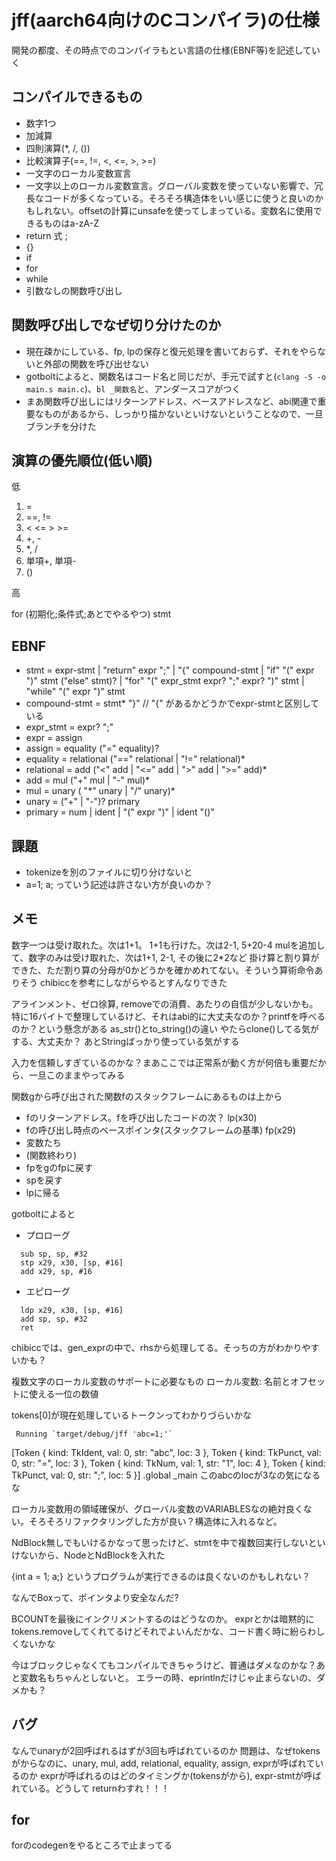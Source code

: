 # jff(aarch64向けのCコンパイラ)の仕様
開発の都度、その時点でのコンパイラもとい言語の仕様(EBNF等)を記述していく

## コンパイルできるもの
- 数字1つ
- 加減算
- 四則演算(*, /, ())
- 比較演算子(==, !=, <, <=, >, >=)
- 一文字のローカル変数宣言
- 一文字以上のローカル変数宣言。グローバル変数を使っていない影響で、冗長なコードが多くなっている。そろそろ構造体をいい感じに使うと良いのかもしれない。offsetの計算にunsafeを使ってしまっている。変数名に使用できるものはa-zA-Z
- return 式 ;
- {}
- if
- for
- while
- 引数なしの関数呼び出し

## 関数呼び出しでなぜ切り分けたのか
- 現在疎かにしている、fp, lpの保存と復元処理を書いておらず、それをやらないと外部の関数を呼び出せない
- gotboltによると、関数名はコード名と同じだが、手元で試すと(`clang -S -o main.s main.c`)、`bl _関数名`と、アンダースコアがつく
- まあ関数呼び出しにはリターンアドレス、ベースアドレスなど、abi関連で重要なものがあるから、しっかり描かないといけないということなので、一旦ブランチを分けた

## 演算の優先順位(低い順)
低
1. =
2. ==, !=
3. < <= > >=
4. +, -
5. *, /
6. 単項+, 単項-
7. ()

高

for (初期化;条件式;あとでやるやつ) stmt

## EBNF
- stmt = expr-stmt | "return" expr ";" | "{" compound-stmt | "if" "(" expr ")" stmt ("else" stmt)? | "for" "(" expr_stmt expr? ";" expr? ")" stmt | "while" "(" expr ")" stmt
- compound-stmt = stmt* "}" // "{" があるかどうかでexpr-stmtと区別している
- expr_stmt = expr? ";"
- expr = assign
- assign = equality ("=" equality)?
- equality = relational ("==" relational | "!=" relational)*
- relational = add ("<" add | "<=" add | ">" add | ">=" add)*
- add = mul ("+" mul | "-" mul)*
- mul = unary ( "\*" unary | "/" unary)*
- unary = ("+" | "-")? primary
- primary = num | ident | "(" expr ")" | ident "()"

## 課題
- tokenizeを別のファイルに切り分けないと
- a=1; a; っていう記述は許さない方が良いのか？

## メモ
数字一つは受け取れた。次は1+1。
1+1も行けた。次は2-1, 5+20-4
mulを追加して、数字のみは受け取れた、次は1+1, 2-1, その後に2*2など
掛け算と割り算ができた、ただ割り算の分母が0かどうかを確かめれてない。そういう算術命令ありそう
chibiccを参考にしながらやるとすんなりできた


アラインメント、ゼロ徐算, removeでの消費、あたりの自信が少しないかも。
特に16バイトで整理しているけど、それはabi的に大丈夫なのか？printfを呼べるのか？という懸念がある
as_str()とto_string()の違い
やたらclone()してる気がする、大丈夫か？
あとStringばっかり使っている気がする


入力を信頼しすぎているのかな？まあここでは正常系が動く方が何倍も重要だから、一旦このままやってみる


関数gから呼び出された関数fのスタックフレームにあるものは上から
- fのリターンアドレス。fを呼び出したコードの次？ lp(x30)
- fの呼び出し時点のベースポインタ(スタックフレームの基準) fp(x29)
- 変数たち
- (関数終わり)
- fpをgのfpに戻す
- spを戻す
- lpに帰る

gotboltによると
- プロローグ
```
  sub sp, sp, #32
  stp x29, x30, [sp, #16]
  add x29, sp, #16
```
- エピローグ
```
  ldp x29, x30, [sp, #16]
  add sp, sp, #32
  ret
```


chibiccでは、gen_exprの中で、rhsから処理してる。そっちの方がわかりやすいかも？


複数文字のローカル変数のサポートに必要なもの
ローカル変数: 名前とオフセットに使える一位の数値


tokens[0]が現在処理しているトークンってわかりづらいかな


     Running `target/debug/jff 'abc=1;'`
[Token { kind: TkIdent, val: 0, str: "abc", loc: 3 }, Token { kind: TkPunct, val: 0, str: "=", loc: 3 }, Token { kind: TkNum, val: 1, str: "1", loc: 4 }, Token { kind: TkPunct, val: 0, str: ";", loc: 5 }]
.global _main
このabcのlocが3なの気になるな

ローカル変数用の領域確保が、グローバル変数のVARIABLESなの絶対良くない。そろそろリファクタリングした方が良い？構造体に入れるなど。

NdBlock無しでもいけるかなって思ったけど、stmtを中で複数回実行しないといけないから、NodeとNdBlockを入れた

{int a = 1; a;} というプログラムが実行できるのは良くないのかもしれない？

なんでBoxって、ポインタより安全なんだ?

BCOUNTを最後にインクリメントするのはどうなのか。
exprとかは暗黙的にtokens.removeしてくれてるけどそれでよいんだかな、コード書く時に紛らわしくないかな

今はブロックじゃなくてもコンパイルできちゃうけど、普通はダメなのかな？あと変数名もちゃんとしないと。
エラーの時、eprintlnだけじゃ止まらないの、ダメかも？

## バグ
なんでunaryが2回呼ばれるはずが3回も呼ばれているのか
問題は、なぜtokensがからなのに、unary, mul, add, relational, equality, assign, exprが呼ばれているのか
exprが呼ばれるのはどのタイミングか(tokensがから), expr-stmtが呼ばれている。どうして
returnわすれ！！！

## for
forのcodegenをやるところで止まってる